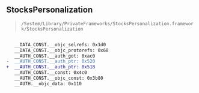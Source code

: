 ## StocksPersonalization

> `/System/Library/PrivateFrameworks/StocksPersonalization.framework/StocksPersonalization`

```diff

   __DATA_CONST.__objc_selrefs: 0x1d0
   __DATA_CONST.__objc_protorefs: 0x68
   __AUTH_CONST.__auth_got: 0xac0
-  __AUTH_CONST.__auth_ptr: 0x520
+  __AUTH_CONST.__auth_ptr: 0x518
   __AUTH_CONST.__const: 0x4c0
   __AUTH_CONST.__objc_const: 0x3b80
   __AUTH.__objc_data: 0x110

```
